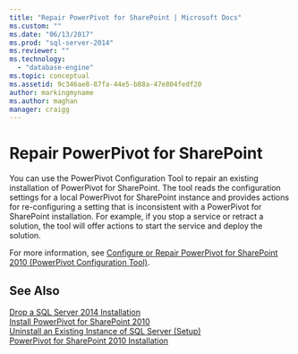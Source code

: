 ```yaml
---
title: "Repair PowerPivot for SharePoint | Microsoft Docs"
ms.custom: ""
ms.date: "06/13/2017"
ms.prod: "sql-server-2014"
ms.reviewer: ""
ms.technology: 
  - "database-engine"
ms.topic: conceptual
ms.assetid: 9c346ae8-87fa-44e5-b88a-47e804fedf20
author: markingmyname
ms.author: maghan
manager: craigg
---
```

# Repair PowerPivot for SharePoint
  You can use the PowerPivot Configuration Tool to repair an existing installation of PowerPivot for SharePoint. The tool reads the configuration settings for a local PowerPivot for SharePoint instance and provides actions for re-configuring a setting that is inconsistent with a PowerPivot for SharePoint installation. For example, if you stop a service or retract a solution, the tool will offer actions to start the service and deploy the solution.  
  
 For more information, see [Configure or Repair PowerPivot for SharePoint 2010 &#40;PowerPivot Configuration Tool&#41;](../../../2014/analysis-services/configure-repair-powerpivot-sharepoint-2010.md).  
  
## See Also  
 [Drop a SQL Server 2014 Installation](../../database-engine/install-windows/repair-a-failed-sql-server-installation.md)   
 [Install PowerPivot for SharePoint 2010](../../../2014/sql-server/install/install-powerpivot-for-sharepoint-2010.md)   
 [Uninstall an Existing Instance of SQL Server &#40;Setup&#41;](../../../2014/sql-server/install/uninstall-an-existing-instance-of-sql-server-setup.md)   
 [PowerPivot for SharePoint 2010 Installation](../../../2014/sql-server/install/powerpivot-for-sharepoint-2010-installation.md)  
  
  
